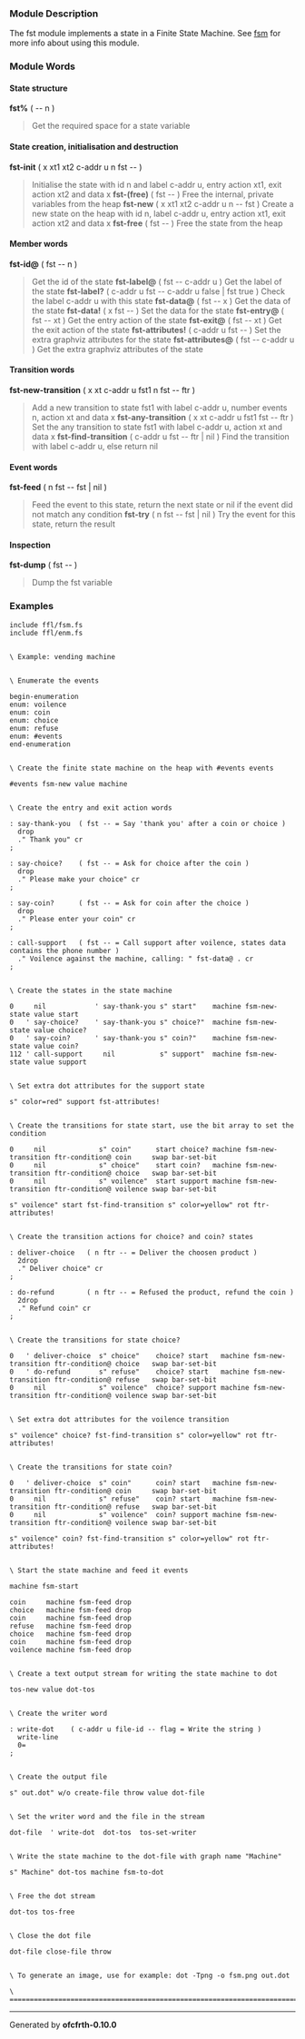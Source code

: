 ### Module Description ###
The fst module implements a state in a Finite State Machine. See [fsm](fsm.md) for
more info about using this module.

### Module Words ###
#### State structure ####
**fst%** ( -- n )
> Get the required space for a state variable
#### State creation, initialisation and destruction ####
**fst-init** ( x xt1 xt2 c-addr u n fst -- )
> Initialise the state with id n and label c-addr u, entry action xt1, exit action xt2 and data x
**fst-(free)** ( fst -- )
> Free the internal, private variables from the heap
**fst-new** ( x xt1 xt2 c-addr u n -- fst )
> Create a new state on the heap with id n, label c-addr u, entry action xt1, exit action xt2 and data x
**fst-free** ( fst -- )
> Free the state from the heap
#### Member words ####
**fst-id@** ( fst -- n )
> Get the id of the state
**fst-label@** ( fst -- c-addr u )
> Get the label of the state
**fst-label?** ( c-addr u fst -- c-addr u false | fst true )
> Check the label c-addr u with this state
**fst-data@** ( fst -- x )
> Get the data of the state
**fst-data!** ( x fst -- )
> Set the data for the state
**fst-entry@** ( fst -- xt )
> Get the entry action of the state
**fst-exit@** ( fst -- xt )
> Get the exit action of the state
**fst-attributes!** ( c-addr u fst -- )
> Set the extra graphviz attributes for the state
**fst-attributes@** ( fst -- c-addr u )
> Get the extra graphviz attributes of the state
#### Transition words ####
**fst-new-transition** ( x xt c-addr u fst1 n fst -- ftr )
> Add a new transition to state fst1 with label c-addr u, number events n, action xt and data x
**fst-any-transition** ( x xt c-addr u fst1 fst -- ftr )
> Set the any transition to state fst1 with label c-addr u, action xt and data x
**fst-find-transition** ( c-addr u fst -- ftr | nil )
> Find the transition with label c-addr u, else return nil
#### Event words ####
**fst-feed** ( n fst -- fst | nil )
> Feed the event to this state, return the next state or nil if the event did not match any condition
**fst-try** ( n fst -- fst | nil )
> Try the event for this state, return the result
#### Inspection ####
**fst-dump** ( fst -- )
> Dump the fst variable
### Examples ###
```
include ffl/fsm.fs
include ffl/enm.fs


\ Example: vending machine


\ Enumerate the events

begin-enumeration
enum: voilence
enum: coin
enum: choice
enum: refuse
enum: #events
end-enumeration


\ Create the finite state machine on the heap with #events events

#events fsm-new value machine


\ Create the entry and exit action words

: say-thank-you  ( fst -- = Say 'thank you' after a coin or choice )
  drop
  ." Thank you" cr
;

: say-choice?    ( fst -- = Ask for choice after the coin )
  drop
  ." Please make your choice" cr
;

: say-coin?      ( fst -- = Ask for coin after the choice )
  drop
  ." Please enter your coin" cr
;

: call-support   ( fst -- = Call support after voilence, states data contains the phone number )
  ." Voilence against the machine, calling: " fst-data@ . cr
;


\ Create the states in the state machine

0     nil            ' say-thank-you s" start"    machine fsm-new-state value start
0   ' say-choice?    ' say-thank-you s" choice?"  machine fsm-new-state value choice?
0   ' say-coin?      ' say-thank-you s" coin?"    machine fsm-new-state value coin?
112 ' call-support     nil           s" support"  machine fsm-new-state value support


\ Set extra dot attributes for the support state

s" color=red" support fst-attributes!


\ Create the transitions for state start, use the bit array to set the condition

0     nil             s" coin"      start choice? machine fsm-new-transition ftr-condition@ coin     swap bar-set-bit
0     nil             s" choice"    start coin?   machine fsm-new-transition ftr-condition@ choice   swap bar-set-bit
0     nil             s" voilence"  start support machine fsm-new-transition ftr-condition@ voilence swap bar-set-bit

s" voilence" start fst-find-transition s" color=yellow" rot ftr-attributes!


\ Create the transition actions for choice? and coin? states

: deliver-choice   ( n ftr -- = Deliver the choosen product )
  2drop
  ." Deliver choice" cr
;

: do-refund        ( n ftr -- = Refused the product, refund the coin )
  2drop
  ." Refund coin" cr
;


\ Create the transitions for state choice?

0   ' deliver-choice  s" choice"    choice? start   machine fsm-new-transition ftr-condition@ choice   swap bar-set-bit
0   ' do-refund       s" refuse"    choice? start   machine fsm-new-transition ftr-condition@ refuse   swap bar-set-bit
0     nil             s" voilence"  choice? support machine fsm-new-transition ftr-condition@ voilence swap bar-set-bit


\ Set extra dot attributes for the voilence transition

s" voilence" choice? fst-find-transition s" color=yellow" rot ftr-attributes!


\ Create the transitions for state coin?

0   ' deliver-choice  s" coin"      coin? start   machine fsm-new-transition ftr-condition@ coin     swap bar-set-bit
0     nil             s" refuse"    coin? start   machine fsm-new-transition ftr-condition@ refuse   swap bar-set-bit
0     nil             s" voilence"  coin? support machine fsm-new-transition ftr-condition@ voilence swap bar-set-bit

s" voilence" coin? fst-find-transition s" color=yellow" rot ftr-attributes!


\ Start the state machine and feed it events 

machine fsm-start

coin     machine fsm-feed drop
choice   machine fsm-feed drop
coin     machine fsm-feed drop
refuse   machine fsm-feed drop
choice   machine fsm-feed drop
coin     machine fsm-feed drop
voilence machine fsm-feed drop


\ Create a text output stream for writing the state machine to dot

tos-new value dot-tos


\ Create the writer word

: write-dot    ( c-addr u file-id -- flag = Write the string )
  write-line 
  0=
;


\ Create the output file

s" out.dot" w/o create-file throw value dot-file


\ Set the writer word and the file in the stream

dot-file  ' write-dot  dot-tos  tos-set-writer


\ Write the state machine to the dot-file with graph name "Machine"

s" Machine" dot-tos machine fsm-to-dot


\ Free the dot stream

dot-tos tos-free


\ Close the dot file

dot-file close-file throw


\ To generate an image, use for example: dot -Tpng -o fsm.png out.dot

\ ==============================================================================
```

---

Generated by **ofcfrth-0.10.0**